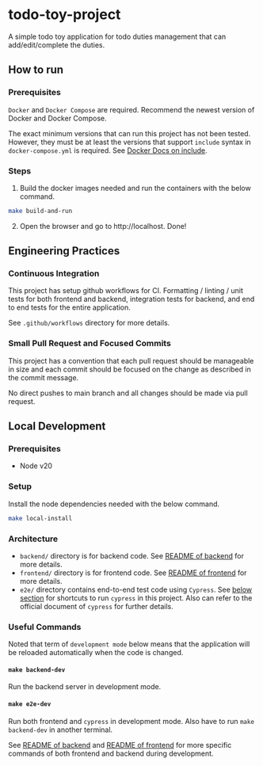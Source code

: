 # todo-toy-project

A simple todo toy application for todo duties management that can add/edit/complete the duties.

## How to run

### Prerequisites

`Docker` and `Docker Compose` are required. Recommend the newest version of Docker and Docker Compose.

The exact minimum versions that can run this project has not been tested. However, they must be at least the versions that support `include` syntax in `docker-compose.yml` is required. See [Docker Docs on include](https://docs.docker.com/compose/multiple-compose-files/include/).

### Steps

1. Build the docker images needed and run the containers with the below command.

```bash
make build-and-run
```

2. Open the browser and go to http://localhost. Done!

## Engineering Practices

### Continuous Integration

This project has setup github workflows for CI. Formatting / linting / unit tests for both frontend and backend, integration tests for backend, and end to end tests for the entire application.

See `.github/workflows` directory for more details.

### Small Pull Request and Focused Commits

This project has a convention that each pull request should be manageable in size and each commit should be focused on the change as described in the commit message.

No direct pushes to main branch and all changes should be made via pull request.

## Local Development

### Prerequisites

- Node v20

### Setup

Install the node dependencies needed with the below command.

```bash
make local-install
```

### Architecture

- `backend/` directory is for backend code. See [README of backend](./backend/README.md) for more details.
- `frontend/` directory is for frontend code. See [README of frontend](./frontend/README.md) for more details.
- `e2e/` directory contains end-to-end test code using `Cypress`. See [below section](#useful-commands) for shortcuts to run `cypress` in this project. Also can refer to the official document of `cypress` for further details.

### Useful Commands

Noted that term of `development mode` below means that the application will be reloaded automatically when the code is changed.

#### `make backend-dev`

Run the backend server in development mode.

#### `make e2e-dev`

Run both frontend and `cypress` in development mode. Also have to run `make backend-dev` in another terminal.

See [README of backend](./backend/README.md) and [README of frontend](./frontend/README.md) for more specific commands of both frontend and backend during development.
